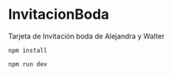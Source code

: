 # InvitacionBoda
Tarjeta de Invitación boda de Alejandra y Walter
```
npm install
```

```
npm run dev
```
